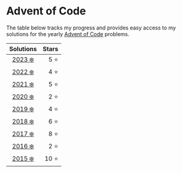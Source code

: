# Advent of Code

The table below tracks my progress and provides easy access to my solutions for the yearly [Advent of Code](https://adventofcode.com/about) problems.

|            Solutions             |     Stars |
|:--------------------------------:|----------:|
| [2023 :snowflake:](src/year2023) |  5 :star: |
| [2022 :snowflake:](src/year2022) |  4 :star: |
| [2021 :snowflake:](src/year2021) |  5 :star: |
| [2020 :snowflake:](src/year2020) |  2 :star: |
| [2019 :snowflake:](src/year2019) |  4 :star: |
| [2018 :snowflake:](src/year2018) |  6 :star: |
| [2017 :snowflake:](src/year2017) |  8 :star: |
| [2016 :snowflake:](src/year2016) |  2 :star: |
| [2015 :snowflake:](src/year2015) | 10 :star: |